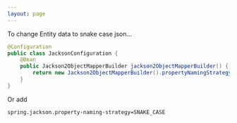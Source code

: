 ```yaml
---
layout: page
---
```


To change Entity data to snake case json...

```java
@Configuration
public class JacksonConfiguration {
    @Bean
    public Jackson2ObjectMapperBuilder jackson2ObjectMapperBuilder() {
        return new Jackson2ObjectMapperBuilder().propertyNamingStrategy(PropertyNamingStrategy.SNAKE_CASE);
    }
}
```

Or add

```
spring.jackson.property-naming-strategy=SNAKE_CASE
```
